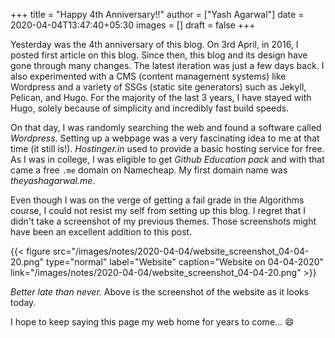 
+++
title = "Happy 4th Anniversary!!"
author = ["Yash Agarwal"]
date = 2020-04-04T13:47:40+05:30
images = []
draft = false
+++

Yesterday was the 4th anniversary of this blog. On 3rd April, in 2016, I posted first article on this blog. Since then, this blog and its design have gone through many changes. The latest iteration was just a few days back. I also experimented with a CMS (content management systems) like Wordpress and a variety of SSGs (static site generators) such as Jekyll, Pelican, and Hugo. For the majority of the last 3 years, I have stayed with Hugo, solely because of simplicity and incredibly fast build speeds.

On that day, I was randomly searching the web and found a software called *Wordpress*. Setting up a webpage was a very fascinating idea to me at that time (it still is!). *Hostinger.in* used to provide a basic hosting service for free. As I was in college, I was eligible to get *Github Education pack* and with that came a free `.me` domain on Namecheap. My first domain name was *theyashagarwal.me*.

Even though I was on the verge of getting a fail grade in the Algorithms course, I could not resist my self from setting up this blog. I regret that I didn't take a screenshot of my previous themes. Those screenshots might have been an excellent addition to this post.


{{< figure src="/images/notes/2020-04-04/website_screenshot_04-04-20.png" type="normal" label="Website" caption="Website on 04-04-2020" link="/images/notes/2020-04-04/website_screenshot_04-04-20.png" >}}

*Better late than never.* Above is the screenshot of the website as it looks today.

I hope to keep saying this page my web home for years to come... :smile: